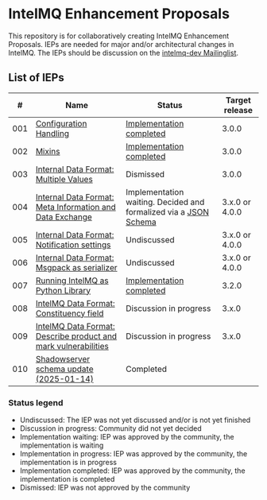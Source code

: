 # IntelMQ Enhancement Proposals

This repository is for collaboratively creating IntelMQ Enhancement Proposals.
IEPs are needed for major and/or architectural changes in IntelMQ.
The IEPs should be discussion on the [intelmq-dev Mailinglist](https://lists.cert.at/cgi-bin/mailman/listinfo/intelmq-dev).

## List of IEPs

|#|Name|Status|Target release|
|---|---|---|---|
|001|[Configuration Handling](001/)|[Implementation completed](https://github.com/certtools/intelmq/projects/9)|3.0.0|
|002|[Mixins](002/)|[Implementation completed](https://github.com/certtools/intelmq/projects/10)|3.0.0|
|003|[Internal Data Format: Multiple Values](003/)|Dismissed|3.0.0|
|004|[Internal Data Format: Meta Information and Data Exchange](004/)|Implementation waiting. Decided and formalized via a [JSON Schema](004/schema/schema.json)|3.x.0 or 4.0.0|
|005|[Internal Data Format: Notification settings](005/)|Undiscussed|3.x.0 or 4.0.0|
|006|[Internal Data Format: Msgpack as serializer](006/)|Undiscussed|3.x.0 or 4.0.0|
|007|[Running IntelMQ as Python Library](007/)|[Implementation completed](https://github.com/certtools/intelmq/blob/3.2.0/NEWS.md)|3.2.0|
|008|[IntelMQ Data Format: Constituency field](008/)|Discussion in progress|3.x.0|
|009|[IntelMQ Data Format: Describe product and mark vulnerabilities](009/)|Discussion in progress|3.x.0|
|010|[Shadowserver schema update (2025-01-14)](010/)|Completed|

### Status legend
* Undiscussed: The IEP was not yet discussed and/or is not yet finished
* Discussion in progress: Community did not yet decided
* Implementation waiting: IEP was approved by the community, the implementation is waiting
* Implementation in progress: IEP was approved by the community, the implementation is in progress
* Implementation completed: IEP was approved by the community, the implementation is completed
* Dismissed: IEP was not approved by the community
